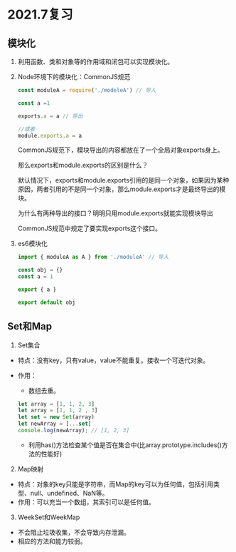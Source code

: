 # 2021.7复习

## 模块化

1. 利用函数、类和对象等的作用域和闭包可以实现模块化。

2. Node环境下的模块化：CommonJS规范

   ```javascript
   const moduleA = require('./modeleA') // 导入
   
   const a =1
   
   exports.a = a // 导出
   
   //或者
   module.exports.a = a
   ```

   CommonJS规范下，模块导出的内容都放在了一个全局对象exports身上。

   那么exports和module.exports的区别是什么？

   默认情况下，exports和module.exports引用的是同一个对象，如果因为某种原因，两者引用的不是同一个对象，那么module.exports才是最终导出的模块。

   为什么有两种导出的接口？明明只用module.exports就能实现模块导出

   CommonJS规范中规定了要实现exports这个接口。

3. es6模块化

   ```javascript
   import { moduleA as A } from './moduleA' // 导入
   
   const obj = {}
   const a = 1
   
   export { a }
   
   export default obj
   ```



## Set和Map

1. Set集合

- 特点：没有key，只有value，value不能重复。接收一个可迭代对象。

- 作用：

  - 数组去重。

  ```javascript
  let array = [1, 1, 2, 3]
  let array = [1, 1, 2 , 3]
  let set = new Set(array)
  let newArray = [...set]
  console.log(newArray); // [1, 2, 3]
  ```

  - 利用has()方法检查某个值是否在集合中(比array.prototype.includes()方法的性能好)

2. Map映射

- 特点：对象的key只能是字符串，而Map的key可以为任何值，包括引用类型、null、undefined、NaN等。
- 作用：可以充当一个数组，其索引可以是任何值。



3. WeekSet和WeekMap

- 不会阻止垃圾收集，不会导致内存泄漏。
- 相应的方法和能力较弱。


